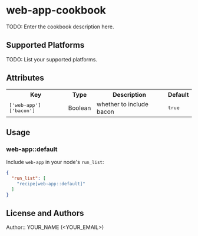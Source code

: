 # web-app-cookbook

TODO: Enter the cookbook description here.

## Supported Platforms

TODO: List your supported platforms.

## Attributes

<table>
  <tr>
    <th>Key</th>
    <th>Type</th>
    <th>Description</th>
    <th>Default</th>
  </tr>
  <tr>
    <td><tt>['web-app']['bacon']</tt></td>
    <td>Boolean</td>
    <td>whether to include bacon</td>
    <td><tt>true</tt></td>
  </tr>
</table>

## Usage

### web-app::default

Include `web-app` in your node's `run_list`:

```json
{
  "run_list": [
    "recipe[web-app::default]"
  ]
}
```

## License and Authors

Author:: YOUR_NAME (<YOUR_EMAIL>)
